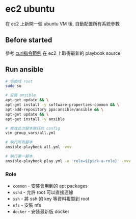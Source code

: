 # ec2 ubuntu

在 ec2 上新開一個 ubuntu VM 後, 自動配置所有系統參數

## Before started

參考 [curl指令範例](https://github.com/softleader/playbooks#get-the-latest-playbooks) 在 ec2 上取得最新的 playbook source

## Run ansible

```sh
# 切換成 root
sudo su

# 安裝 ansible
apt-get update && \
apt-get install -y software-properties-common && \
apt-add-repository ppa:ansible/ansible && \
apt-get update && \
apt-get install -y ansible

# 修改此次腳本執行的 config
vim group_vars/all.yml

# 執行所有腳本
ansible-playbook all.yml -vvv

# 執行單一腳本
ansible-playbook play.yml -e 'role=${pick-a-role}' -vvv
```

### Role

- `common` - 安裝會用到的 apt packages
- `sshd` - 允許 root 可以直接連線
- `ssh` - 將 ssh 的 key 等資料複製到 root
- `nfs` - 安裝 nfs
- `docker` - 安裝最新版 docker
